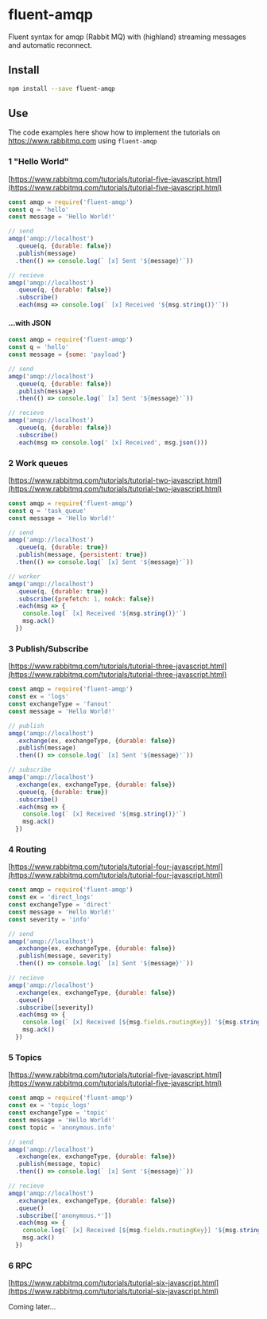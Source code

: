 # fluent-amqp
Fluent syntax for amqp (Rabbit MQ) with (highland) streaming messages and automatic reconnect.

## Install
```bash
npm install --save fluent-amqp
```

## Use

The code examples here show how to implement the tutorials on https://www.rabbitmq.com using `fluent-amqp`

### 1 "Hello World"

[https://www.rabbitmq.com/tutorials/tutorial-five-javascript.html](https://www.rabbitmq.com/tutorials/tutorial-five-javascript.html)

```javascript
const amqp = require('fluent-amqp')
const q = 'hello'
const message = 'Hello World!'

// send
amqp('amqp://localhost')
  .queue(q, {durable: false})
  .publish(message)
  .then(() => console.log(` [x] Sent '${message}'`))

// recieve
amqp('amqp://localhost')
  .queue(q, {durable: false})
  .subscribe()
  .each(msg => console.log(` [x] Received '${msg.string()}'`))
```

#### ...with JSON

```javascript
const amqp = require('fluent-amqp')
const q = 'hello'
const message = {some: 'payload'}

// send
amqp('amqp://localhost')
  .queue(q, {durable: false})
  .publish(message)
  .then(() => console.log(` [x] Sent '${message}'`))

// recieve
amqp('amqp://localhost')
  .queue(q, {durable: false})
  .subscribe()
  .each(msg => console.log(' [x] Received', msg.json()))
```

### 2 Work queues

[https://www.rabbitmq.com/tutorials/tutorial-two-javascript.html](https://www.rabbitmq.com/tutorials/tutorial-two-javascript.html)

```javascript
const amqp = require('fluent-amqp')
const q = 'task_queue'
const message = 'Hello World!'

// send
amqp('amqp://localhost')
  .queue(q, {durable: true})
  .publish(message, {persistent: true})
  .then(() => console.log(` [x] Sent '${message}'`))

// worker
amqp('amqp://localhost')
  .queue(q, {durable: true})
  .subscribe({prefetch: 1, noAck: false})
  .each(msg => {
    console.log(` [x] Received '${msg.string()}'`)
    msg.ack()
  })
```

### 3 Publish/Subscribe

[https://www.rabbitmq.com/tutorials/tutorial-three-javascript.html](https://www.rabbitmq.com/tutorials/tutorial-three-javascript.html)

```javascript
const amqp = require('fluent-amqp')
const ex = 'logs'
const exchangeType = 'fanout'
const message = 'Hello World!'

// publish
amqp('amqp://localhost')
  .exchange(ex, exchangeType, {durable: false})
  .publish(message)
  .then(() => console.log(` [x] Sent '${message}'`))

// subscribe
amqp('amqp://localhost')
  .exchange(ex, exchangeType, {durable: false})
  .queue(q, {durable: true})
  .subscribe()
  .each(msg => {
    console.log(` [x] Received '${msg.string()}'`)
    msg.ack()
  })
```

### 4 Routing

[https://www.rabbitmq.com/tutorials/tutorial-four-javascript.html](https://www.rabbitmq.com/tutorials/tutorial-four-javascript.html)

```javascript
const amqp = require('fluent-amqp')
const ex = 'direct_logs'
const exchangeType = 'direct'
const message = 'Hello World!'
const severity = 'info'

// send
amqp('amqp://localhost')
  .exchange(ex, exchangeType, {durable: false})
  .publish(message, severity)
  .then(() => console.log(` [x] Sent '${message}'`))

// recieve
amqp('amqp://localhost')
  .exchange(ex, exchangeType, {durable: false})
  .queue()
  .subscribe([severity])
  .each(msg => {
    console.log(` [x] Received [${msg.fields.routingKey}] '${msg.string()}'`)
    msg.ack()
  })
```

### 5 Topics

[https://www.rabbitmq.com/tutorials/tutorial-five-javascript.html](https://www.rabbitmq.com/tutorials/tutorial-five-javascript.html)

```javascript
const amqp = require('fluent-amqp')
const ex = 'topic_logs'
const exchangeType = 'topic'
const message = 'Hello World!'
const topic = 'anonymous.info'

// send
amqp('amqp://localhost')
  .exchange(ex, exchangeType, {durable: false})
  .publish(message, topic)
  .then(() => console.log(` [x] Sent '${message}'`))

// recieve
amqp('amqp://localhost')
  .exchange(ex, exchangeType, {durable: false})
  .queue()
  .subscribe(['anonymous.*'])
  .each(msg => {
    console.log(` [x] Received [${msg.fields.routingKey}] '${msg.string()}'`)
    msg.ack()
  })
```

### 6 RPC

[https://www.rabbitmq.com/tutorials/tutorial-six-javascript.html](https://www.rabbitmq.com/tutorials/tutorial-six-javascript.html)

Coming later...
